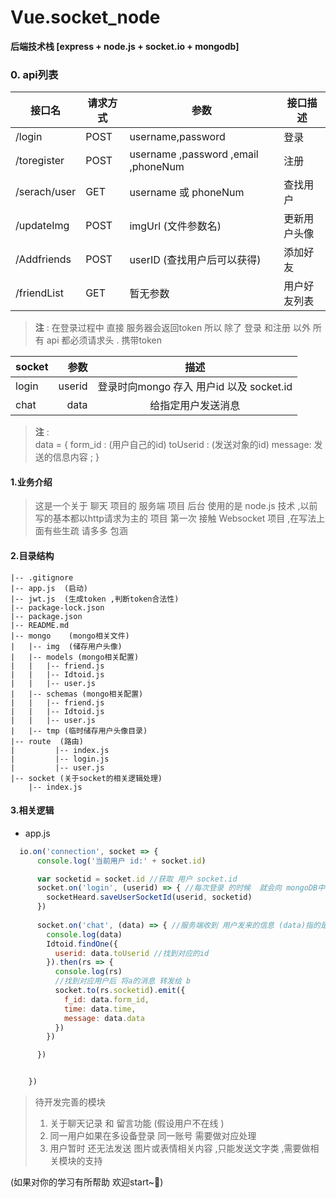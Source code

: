 # Vue.socket_node
**后端技术栈 [express + node.js + socket.io + mongodb]**
### 0. api列表
| 接口名                | 请求方式  |参数 | 接口描述                                     
| -------------------- | ------- | ---- | --------- |
| /login  | POST |  username,password |登录|
| /toregister | POST  | username ,password ,email ,phoneNum   |注册|                             
| /serach/user | GET | username 或 phoneNum | 查找用户|                                  
| /updateImg | POST | imgUrl (文件参数名) | 更新用户头像 |
| /Addfriends | POST | userID (查找用户后可以获得)|添加好友 |
|/friendList| GET | 暂无参数 | 用户好友列表 |
> **注** : 在登录过程中 直接 服务器会返回token  所以 除了 登录 和注册 以外 所有 api 都必须请求头	              .   携带token  

| socket     |   参数  |  描述    |
| :-------- | --------:| :------: |
|  login    |userid |  登录时向mongo 存入 用户id 以及 socket.id |
|  chat     |  data  |  给指定用户发送消息  |

>  **注** :  
>   data = {
>                 form_id : (用户自己的id)
>                 toUserid : (发送对象的id)
>                 message: 发送的信息内容 ;
>  }  

#### 1.业务介绍
	

>  这是一个关于 聊天 项目的  服务端 项目  后台 使用的是 node.js 技术  ,以前写的基本都以http请求为主的 项目  第一次 接触 Websocket 项目 ,在写法上面有些生疏 请多多 包涵 


#### 2.目录结构 
    |-- .gitignore  
    |-- app.js  (启动)
    |-- jwt.js  (生成token ,判断token合法性)
    |-- package-lock.json
    |-- package.json
    |-- README.md
    |-- mongo    (mongo相关文件)
    |   |-- img  (储存用户头像)
    |   |-- models (mongo相关配置)
    |   |   |-- friend.js
    |   |   |-- Idtoid.js
    |   |   |-- user.js
    |   |-- schemas (mongo相关配置)
    |   |   |-- friend.js
    |   |   |-- Idtoid.js
    |   |   |-- user.js
    |   |-- tmp (临时储存用户头像目录)
    |-- route  (路由)
    |         |-- index.js
    |         |-- login.js
    |         |-- user.js
    |-- socket (关于socket的相关逻辑处理)
        |-- index.js

####  3.相关逻辑 

- app.js 
```javascript
  io.on('connection', socket => {
      console.log('当前用户 id:' + socket.id)

      var socketid = socket.id //获取 用户 socket.id
      socket.on('login', (userid) => { //每次登录 的时候  就会向 mongoDB中 映射新的数据        
        socketHeard.saveUserSocketId(userid, socketid)
      })
      
      socket.on('chat', (data) => { //服务端收到 用户发来的信息 (data)指的是 接收人的uid等一系列参数 
        console.log(data)
        Idtoid.findOne({
          userid: data.toUserid //找到对应的id
        }).then(rs => {
          console.log(rs)
          //找到对应用户后 将a的消息 转发给 b
          socket.to(rs.socketid).emit({
            f_id: data.form_id,
            time: data.time,
            message: data.data
          })
        })

      })


    })
```
>   待开发完善的模块
>   1. 关于聊天记录 和 留言功能 (假设用户不在线  )
>   2.  同一用户如果在多设备登录 同一账号    需要做对应处理 
>   3.  用户暂时 还无法发送 图片或表情相关内容 ,只能发送文字类 ,需要做相关模块的支持 

(如果对你的学习有所帮助 欢迎start~🎉)
